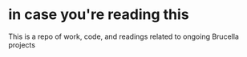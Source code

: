 # in case you're reading this
This is a repo of work, code, and readings related to ongoing Brucella projects

